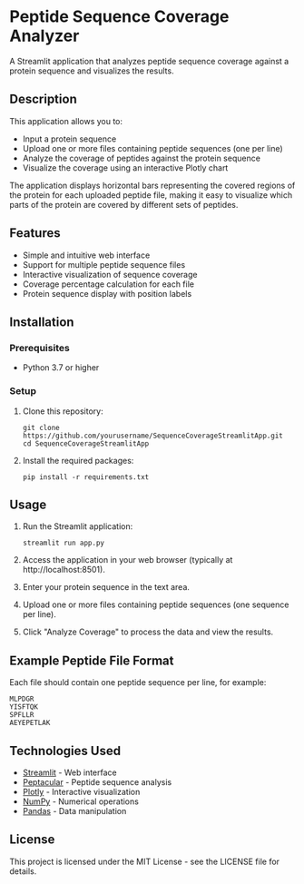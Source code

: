 # Peptide Sequence Coverage Analyzer

A Streamlit application that analyzes peptide sequence coverage against a protein sequence and visualizes the results.

## Description

This application allows you to:

- Input a protein sequence
- Upload one or more files containing peptide sequences (one per line)
- Analyze the coverage of peptides against the protein sequence
- Visualize the coverage using an interactive Plotly chart

The application displays horizontal bars representing the covered regions of the protein for each uploaded peptide file, making it easy to visualize which parts of the protein are covered by different sets of peptides.

## Features

- Simple and intuitive web interface
- Support for multiple peptide sequence files
- Interactive visualization of sequence coverage
- Coverage percentage calculation for each file
- Protein sequence display with position labels

## Installation

### Prerequisites

- Python 3.7 or higher

### Setup

1. Clone this repository:
   ```
   git clone https://github.com/yourusername/SequenceCoverageStreamlitApp.git
   cd SequenceCoverageStreamlitApp
   ```

2. Install the required packages:
   ```
   pip install -r requirements.txt
   ```

## Usage

1. Run the Streamlit application:
   ```
   streamlit run app.py
   ```

2. Access the application in your web browser (typically at http://localhost:8501).

3. Enter your protein sequence in the text area.

4. Upload one or more files containing peptide sequences (one sequence per line).

5. Click "Analyze Coverage" to process the data and view the results.

## Example Peptide File Format

Each file should contain one peptide sequence per line, for example:

```
MLPDGR
YISFTQK
SPFLLR
AEYEPETLAK
```

## Technologies Used

- [Streamlit](https://streamlit.io/) - Web interface
- [Peptacular](https://peptacular.readthedocs.io/) - Peptide sequence analysis
- [Plotly](https://plotly.com/) - Interactive visualization
- [NumPy](https://numpy.org/) - Numerical operations
- [Pandas](https://pandas.pydata.org/) - Data manipulation

## License

This project is licensed under the MIT License - see the LICENSE file for details.